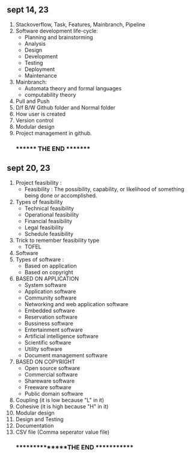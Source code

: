 ## sept 14, 23

1. Stackoverflow, Task, Features, Mainbranch, Pipeline
2. Software  development  life-cycle:
    * Planning and brainstorming
    * Analysis
    * Design
    * Development
    * Testing
    * Deployment
    * Maintenance
 3. Mainbranch:
    * Automata theory and formal languages
    * computability theory
 4. Pull and Push
 5. D/f B/W Github folder and Normal folder
 6. How user is created
 7. Version control
 8. Modular design
 9. Project management in github.
     ###                     ****** THE END  *******


##  sept 20, 23

 1.  Project feasibility :
      * Feasibility : The possibility, capability, or likelihood of something being done or accomplished.
 2.  Types of feasibility
       * Technical feasibility
       * Operational feasibility
       * Financial feasibility
       * Legal feasibility
       * Schedule feasibility
 3.   Trick to remember feasibility type
       * TOFEL
 4.   Software
 5.   Types of software :
       * Based on application
       * Based on copyright
 6. BASED ON APPLICATION
       * System software
       * Application software
       * Community software
       * Networking and web application software
       * Embedded software
       * Reservation software
       * Bussiness software
       * Entertainment software
       * Artificial intelligence software
       * Scientific software
       * Utility software
       * Document management software
 7. BASED ON COPYRIGHT
       * Open source software
       * Commercial software
       * Shareware software
       * Freeware software
       * Public domain software
 9. Coupling (it is low because "L" in it)
 10. Cohesive (it is high because "H" in it)
 11. Modular design
 12. Design and Testing
 13. Documentation
 14. CSV file (Comma seperator value file)
      ###         **************THE END ***********

